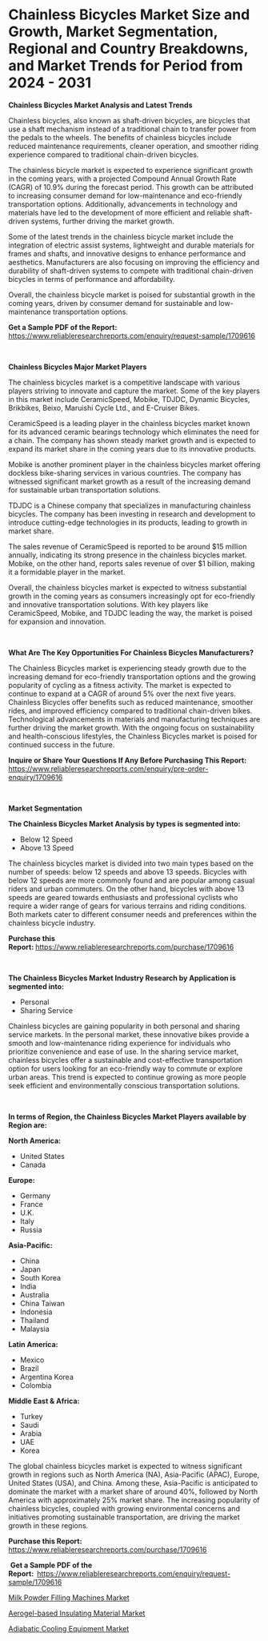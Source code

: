 <p><h1>Chainless Bicycles Market Size and Growth, Market Segmentation, Regional and Country Breakdowns, and Market Trends for Period from 2024 -  2031</h1></p><p><strong>Chainless Bicycles Market Analysis and Latest Trends</strong></p>
<p><p>Chainless bicycles, also known as shaft-driven bicycles, are bicycles that use a shaft mechanism instead of a traditional chain to transfer power from the pedals to the wheels. The benefits of chainless bicycles include reduced maintenance requirements, cleaner operation, and smoother riding experience compared to traditional chain-driven bicycles.</p><p>The chainless bicycle market is expected to experience significant growth in the coming years, with a projected Compound Annual Growth Rate (CAGR) of 10.9% during the forecast period. This growth can be attributed to increasing consumer demand for low-maintenance and eco-friendly transportation options. Additionally, advancements in technology and materials have led to the development of more efficient and reliable shaft-driven systems, further driving the market growth.</p><p>Some of the latest trends in the chainless bicycle market include the integration of electric assist systems, lightweight and durable materials for frames and shafts, and innovative designs to enhance performance and aesthetics. Manufacturers are also focusing on improving the efficiency and durability of shaft-driven systems to compete with traditional chain-driven bicycles in terms of performance and affordability.</p><p>Overall, the chainless bicycle market is poised for substantial growth in the coming years, driven by consumer demand for sustainable and low-maintenance transportation options.</p></p>
<p><strong>Get a Sample PDF of the Report:&nbsp;</strong> <a href="https://www.reliableresearchreports.com/enquiry/request-sample/1709616">https://www.reliableresearchreports.com/enquiry/request-sample/1709616</a></p>
<p>&nbsp;</p>
<p><strong>Chainless Bicycles Major Market Players</strong></p>
<p><p>The chainless bicycles market is a competitive landscape with various players striving to innovate and capture the market. Some of the key players in this market include CeramicSpeed, Mobike, TDJDC, Dynamic Bicycles, Brikbikes, Beixo, Maruishi Cycle Ltd., and E-Cruiser Bikes.</p><p>CeramicSpeed is a leading player in the chainless bicycles market known for its advanced ceramic bearings technology which eliminates the need for a chain. The company has shown steady market growth and is expected to expand its market share in the coming years due to its innovative products.</p><p>Mobike is another prominent player in the chainless bicycles market offering dockless bike-sharing services in various countries. The company has witnessed significant market growth as a result of the increasing demand for sustainable urban transportation solutions.</p><p>TDJDC is a Chinese company that specializes in manufacturing chainless bicycles. The company has been investing in research and development to introduce cutting-edge technologies in its products, leading to growth in market share.</p><p>The sales revenue of CeramicSpeed is reported to be around $15 million annually, indicating its strong presence in the chainless bicycles market. Mobike, on the other hand, reports sales revenue of over $1 billion, making it a formidable player in the market.</p><p>Overall, the chainless bicycles market is expected to witness substantial growth in the coming years as consumers increasingly opt for eco-friendly and innovative transportation solutions. With key players like CeramicSpeed, Mobike, and TDJDC leading the way, the market is poised for expansion and innovation.</p></p>
<p>&nbsp;</p>
<p><strong>What Are The Key Opportunities For Chainless Bicycles Manufacturers?</strong></p>
<p><p>The Chainless Bicycles market is experiencing steady growth due to the increasing demand for eco-friendly transportation options and the growing popularity of cycling as a fitness activity. The market is expected to continue to expand at a CAGR of around 5% over the next five years. Chainless Bicycles offer benefits such as reduced maintenance, smoother rides, and improved efficiency compared to traditional chain-driven bikes. Technological advancements in materials and manufacturing techniques are further driving the market growth. With the ongoing focus on sustainability and health-conscious lifestyles, the Chainless Bicycles market is poised for continued success in the future.</p></p>
<p><strong>Inquire or Share Your Questions If Any Before Purchasing This Report:</strong> <a href="https://www.reliableresearchreports.com/enquiry/pre-order-enquiry/1709616">https://www.reliableresearchreports.com/enquiry/pre-order-enquiry/1709616</a></p>
<p>&nbsp;</p>
<p><strong>Market Segmentation</strong></p>
<p><strong>The Chainless Bicycles Market Analysis by types is segmented into:</strong></p>
<p><ul><li>Below 12 Speed</li><li>Above 13 Speed</li></ul></p>
<p><p>The chainless bicycles market is divided into two main types based on the number of speeds: below 12 speeds and above 13 speeds. Bicycles with below 12 speeds are more commonly found and are popular among casual riders and urban commuters. On the other hand, bicycles with above 13 speeds are geared towards enthusiasts and professional cyclists who require a wider range of gears for various terrains and riding conditions. Both markets cater to different consumer needs and preferences within the chainless bicycle industry.</p></p>
<p><strong>Purchase this Report:&nbsp;</strong><a href="https://www.reliableresearchreports.com/purchase/1709616">https://www.reliableresearchreports.com/purchase/1709616</a></p>
<p>&nbsp;</p>
<p><strong>The Chainless Bicycles Market Industry Research by Application is segmented into:</strong></p>
<p><ul><li>Personal</li><li>Sharing Service</li></ul></p>
<p><p>Chainless bicycles are gaining popularity in both personal and sharing service markets. In the personal market, these innovative bikes provide a smooth and low-maintenance riding experience for individuals who prioritize convenience and ease of use. In the sharing service market, chainless bicycles offer a sustainable and cost-effective transportation option for users looking for an eco-friendly way to commute or explore urban areas. This trend is expected to continue growing as more people seek efficient and environmentally conscious transportation solutions.</p></p>
<p>&nbsp;</p>
<p><strong>In terms of Region, the Chainless Bicycles Market Players available by Region are:</strong></p>
<p>
    <p> <strong> North America: </strong>
        <ul>
            <li>United States</li>
            <li>Canada</li>
        </ul>
        </p> 
    <p> <strong> Europe: </strong>
        <ul>
            <li>Germany</li>
            <li>France</li>
            <li>U.K.</li>
            <li>Italy</li>
            <li>Russia</li>
        </ul>
        </p> 
    <p> <strong> Asia-Pacific: </strong>
        <ul>
            <li>China</li>
            <li>Japan</li>
            <li>South Korea</li>
            <li>India</li>
            <li>Australia</li>
            <li>China Taiwan</li>
            <li>Indonesia</li>
            <li>Thailand</li>
            <li>Malaysia</li>
        </ul>
        </p> 
    <p> <strong> Latin America: </strong>
        <ul>
            <li>Mexico</li>
            <li>Brazil</li>
            <li>Argentina Korea</li>
            <li>Colombia</li>
        </ul>
        </p> 
    <p> <strong> Middle East & Africa: </strong>
        <ul>
            <li>Turkey</li>
            <li>Saudi</li>
            <li>Arabia</li>
            <li>UAE</li>
            <li>Korea</li>
        </ul>
    </p>
    </p>
<p><p>The global chainless bicycles market is expected to witness significant growth in regions such as North America (NA), Asia-Pacific (APAC), Europe, United States (USA), and China. Among these, Asia-Pacific is anticipated to dominate the market with a market share of around 40%, followed by North America with approximately 25% market share. The increasing popularity of chainless bicycles, coupled with growing environmental concerns and initiatives promoting sustainable transportation, are driving the market growth in these regions.</p></p>
<p><strong>Purchase this Report: </strong><a href="https://www.reliableresearchreports.com/purchase/1709616">https://www.reliableresearchreports.com/purchase/1709616</a></p>
<p>&nbsp;<strong>Get a Sample PDF of the Report:&nbsp;&nbsp;</strong><a href="https://www.reliableresearchreports.com/enquiry/request-sample/1709616">https://www.reliableresearchreports.com/enquiry/request-sample/1709616</a></p>
<p><strong></strong></p>
<p><p><a href="https://view.publitas.com/reportprime-1/milk-powder-filling-machines-market-size-share-trends-analysis-report-by-application-regional-outlook-competitive-strategies-and-segment-forecasts-2023-2030/">Milk Powder Filling Machines Market</a></p><p><a href="https://view.publitas.com/reportprime-1/global-aerogel-based-insulating-material-market-size-and-market-trends-insights-and-projections-from-2023-to-2030/">Aerogel-based Insulating Material Market</a></p><p><a href="https://view.publitas.com/reportprime-1/adiabatic-cooling-equipment-market-growth-market-trends-covid-19-impact-and-forecasts-for-period-from-2023-2030/">Adiabatic Cooling Equipment Market</a></p></p>